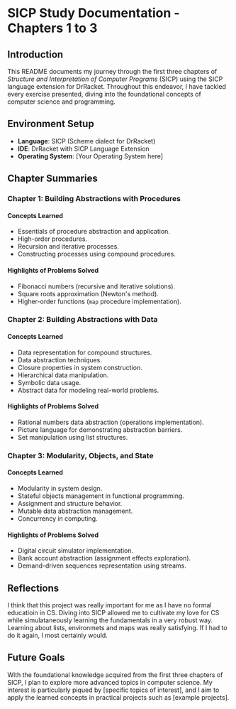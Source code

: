 # SICP Study Documentation - Chapters 1 to 3

## Introduction

This README documents my journey through the first three chapters of *Structure and Interpretation of Computer Programs* (SICP) using the SICP language extension for DrRacket. Throughout this endeavor, I have tackled every exercise presented, diving into the foundational concepts of computer science and programming.

## Environment Setup

- **Language**: SICP (Scheme dialect for DrRacket)
- **IDE**: DrRacket with SICP Language Extension
- **Operating System**: [Your Operating System here]

## Chapter Summaries

### Chapter 1: Building Abstractions with Procedures

#### Concepts Learned
- Essentials of procedure abstraction and application.
- High-order procedures.
- Recursion and iterative processes.
- Constructing processes using compound procedures.

#### Highlights of Problems Solved
- Fibonacci numbers (recursive and iterative solutions).
- Square roots approximation (Newton's method).
- Higher-order functions (`map` procedure implementation).

### Chapter 2: Building Abstractions with Data

#### Concepts Learned
- Data representation for compound structures.
- Data abstraction techniques.
- Closure properties in system construction.
- Hierarchical data manipulation.
- Symbolic data usage.
- Abstract data for modeling real-world problems.

#### Highlights of Problems Solved
- Rational numbers data abstraction (operations implementation).
- Picture language for demonstrating abstraction barriers.
- Set manipulation using list structures.

### Chapter 3: Modularity, Objects, and State

#### Concepts Learned
- Modularity in system design.
- Stateful objects management in functional programming.
- Assignment and structure behavior.
- Mutable data abstraction management.
- Concurrency in computing.

#### Highlights of Problems Solved
- Digital circuit simulator implementation.
- Bank account abstraction (assignment effects exploration).
- Demand-driven sequences representation using streams.

## Reflections
I think that this project was really important for me as I have no formal educatioin in CS. Diving into SICP allowed me to cultivate my love for CS while simulataneously learning the fundamentals in a very robust way. Learning about lists, environmets and maps was really satisfying. 
If I had to do it again, I most certainly would. 

## Future Goals

With the foundational knowledge acquired from the first three chapters of SICP, I plan to explore more advanced topics in computer science. My interest is particularly piqued by [specific topics of interest], and I aim to apply the learned concepts in practical projects such as [example projects].

